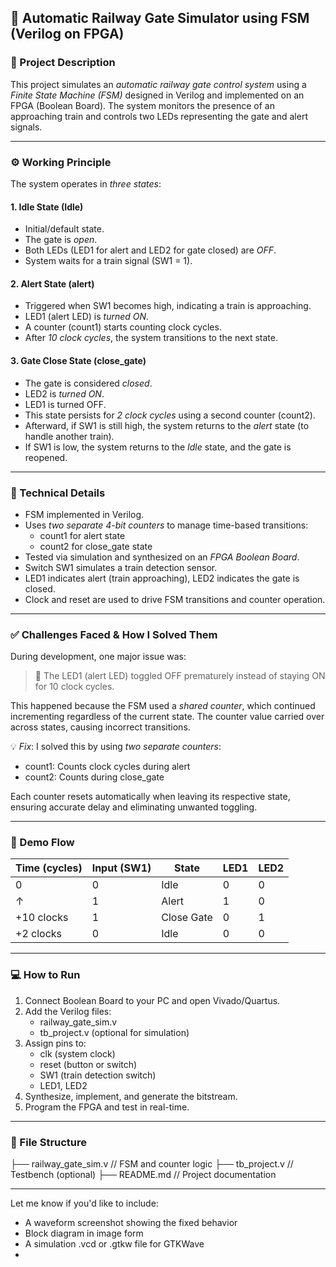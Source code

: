 ## 🚦 Automatic Railway Gate Simulator using FSM (Verilog on FPGA)

### 🔧 Project Description

This project simulates an *automatic railway gate control system* using a *Finite State Machine (FSM)* designed in Verilog and implemented on an FPGA (Boolean Board). The system monitors the presence of an approaching train and controls two LEDs representing the gate and alert signals.

---

### ⚙ Working Principle

The system operates in *three states*:

#### 1. **Idle State (Idle)**
- Initial/default state.
- The gate is *open*.
- Both LEDs (LED1 for alert and LED2 for gate closed) are *OFF*.
- System waits for a train signal (SW1 = 1).

#### 2. **Alert State (alert)**
- Triggered when SW1 becomes high, indicating a train is approaching.
- LED1 (alert LED) is *turned ON*.
- A counter (count1) starts counting clock cycles.
- After *10 clock cycles*, the system transitions to the next state.

#### 3. **Gate Close State (close_gate)**
- The gate is considered *closed*.
- LED2 is *turned ON*.
- LED1 is turned OFF.
- This state persists for *2 clock cycles* using a second counter (count2).
- Afterward, if SW1 is still high, the system returns to the *alert* state (to handle another train).
- If SW1 is low, the system returns to the *Idle* state, and the gate is reopened.

---

### 🧠 Technical Details

- FSM implemented in Verilog.
- Uses *two separate 4-bit counters* to manage time-based transitions:
  - count1 for alert state
  - count2 for close_gate state
- Tested via simulation and synthesized on an *FPGA Boolean Board*.
- Switch SW1 simulates a train detection sensor.
- LED1 indicates alert (train approaching), LED2 indicates the gate is closed.
- Clock and reset are used to drive FSM transitions and counter operation.

---

### ✅ Challenges Faced & How I Solved Them

During development, one major issue was:
> 🔁 The LED1 (alert LED) toggled OFF prematurely instead of staying ON for 10 clock cycles.

This happened because the FSM used a *shared counter*, which continued incrementing regardless of the current state. The counter value carried over across states, causing incorrect transitions.

💡 *Fix*:
I solved this by using *two separate counters*:
- count1: Counts clock cycles during alert
- count2: Counts during close_gate

Each counter resets automatically when leaving its respective state, ensuring accurate delay and eliminating unwanted toggling.

---

### 🧪 Demo Flow

| Time (cycles) | Input (SW1) | State        | LED1 | LED2 |
|---------------|----------------|--------------|------|------|
| 0             | 0              | Idle         | 0    | 0    |
| ↑             | 1              | Alert        | 1    | 0    |
| +10 clocks    | 1              | Close Gate   | 0    | 1    |
| +2 clocks     | 0              | Idle         | 0    | 0    |

---

### 💻 How to Run

1. Connect Boolean Board to your PC and open Vivado/Quartus.
2. Add the Verilog files:
   - railway_gate_sim.v
   - tb_project.v (optional for simulation)
3. Assign pins to:
   - clk (system clock)
   - reset (button or switch)
   - SW1 (train detection switch)
   - LED1, LED2
4. Synthesize, implement, and generate the bitstream.
5. Program the FPGA and test in real-time.

---

### 📂 File Structure


├── railway_gate_sim.v     // FSM and counter logic
├── tb_project.v           // Testbench (optional)
├── README.md              // Project documentation


---

Let me know if you'd like to include:
- A waveform screenshot showing the fixed behavior
- Block diagram in image form
- A simulation .vcd or .gtkw file for GTKWave
- 
